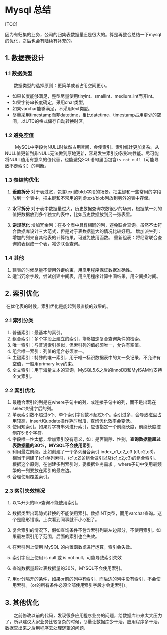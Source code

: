 # Mysql 总结

[TOC]

​		因为有归集的业务，公司的归集表数据量还是很大的。算是再整合总结一下mysql的优化，之后也会有陆续有补充的。

## 1. 数据表设计

### 1.1 数据类型

  数据类型的选择原则：更简单或者占用空间更小。

- 如果长度能够满足，整型尽量使用tinyint、smallint、medium_int而非int。
- 如果字符串长度确定，采用char类型。
- 如果varchar能够满足，不采用text类型。
- 尽量采用timestamp而非datetime，相比datetime，timestamp占用更少的空间，以UTC的格式储存自动转换时区。

### 1.2 避免空值

   MySQL中字段为NULL时依然占用空间，会使索引、索引统计更加复杂。从NULL值更新到非NULL无法做到原地更新，容易发生索引分裂影响性能。尽可能将NULL值用有意义的值代替，也能避免SQL语句里面包含`is not null`（可能导致不走索引）的判断。

### 1.3 表结构优化

1. **垂直拆分**
   对于表过宽，包含text或blob字段的场景。把主键和一些常用的字段放到一个表中，把主键和不常用的列或text/blob列放到另外的表中存储。

2. **水平拆分**
   对于表中数据量过大，历史数据查询次数很少的场景，根据某一列的值把数据放到多个独立的表中，比如历史数据放到另一张表里。

3. **逆规范化**
   增加冗余列：在多个表中具有相同的列，避免联合查询。虽然不太符合数据库设计三大范式，但是对于表数据量大的情况比较好用。
   增加派生列：增加的列来自其他表的计算结果，可避免使用函数。
   重新组表：将经常联合查询的表组成一个表，减少联合查询。

### 1.4 其他

1. 建表的时候尽量不使用外键约束，用应用程序保证数据准确性。
2. 适当冗余字段，尝试创建中间表，用应用程序计算中间结果，用空间换时间。

## 2. 索引优化

​		在优化表的时候，索引优化是能起到最直接的效果的。

### 2.1 索引分类

1. 普通索引：最基本的索引。
2. 组合索引：多个字段上建立的索引，能够加速复合查询条件的检索。
3. 唯一索引：与普通索引类似，但索引列的值必须唯一，允许有空值。
4. 组合唯一索引：列值的组合必须唯一。
5. 主键索引：特殊的唯一索引，用于唯一标识数据表中的某一条记录，不允许有空值，一般用primary key约束。
6. 全文索引：用于海量文本的查询，MySQL5.6之后的InnoDB和MyISAM均支持全文索引。

### 2.2 索引优化	

1. 最适合索引的列是在where子句中的列，或连接子句中的列，而不是出现在select关键字后的列。
2. 单表索引数不超过5个、单个索引字段数不超过5个。索引过多，会导致磁盘占用较高，insert和update操作耗时增加，查询优化效率会变低。
3. 使用短索引。如果对字符串列进行索引，应该指定一个前缀长度，前缀长度控制在5-8个字符。
4. 字段唯一性太低，增加索引没有意义，如：是否删除、性别，**查询数据量超过表数据量的30%，MYSQL不会使用索引**。
5. 利用最左前缀。比如创建了一个多列组合索引 index_c1_c2_c3 (c1,c2,c3)，相当于创建了(c1)单列索引，(c1,c2)的组合做引以及(c1,c2,c3)的组合索引。根据这个原则，在创建多列索引时，要根据业务需求 ，where子句中使用最频繁的一列要放在索引的最左边。
6. 合理使用覆盖索引。

### 2.3 索引失效情况

1. 以%开头的like查询不能使用索引。

2. 数据类型出现隐式转换的不能使用索引。数据INT类型，而用varchar查询。这个是隐形错误，上次看到同事就不小心犯了。

3. 复合索引的情况下，假如查询条件不包含索引列最左边部分，不使用索引。如果最左索引用了范围，后面的索引也会失效。

4. 在索引列上使用 MySQL 的内置函数或进行运算，索引会失效。
5. 索引字段上使用 is null 或 is not null，可能导致索引失效
6. 查询数据量超过表数据量的30%，MYSQL不会使用索引。

5. 用or分隔开的条件，如果or前的列中有索引，而后边的列中没有索引，不会使用索引。（or的所有条件必须全部使用索引字段才会走索引）。

## 3. 其他优化

  之前修改以前的代码，发现很多应用程序业务的问题，给数据库带来太大压力了，所以建议大家业务比较复杂的时候，尽量让数据库少干活，应用程序多干活，数据查出来之后用程序去处理逻辑的问题。